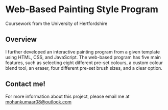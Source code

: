 # Web-Based Painting Style Program

Coursework from the University of Hertfordshire

## Overview

I further developed an interactive painting program from a given template using HTML, CSS, and JavaScript. The web-based program has five main features, such as selecting eight different pre-set colours, a custom colour blend tool, an eraser, four different pre-set brush sizes, and a clear option.

## Contact me!

For more information about this project, please email me at mohankumaar08@outlook.com
